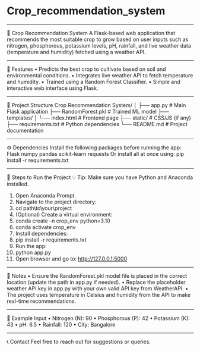 # Crop_recommendation_system
________________________________________
🌾 Crop Recommendation System
A Flask-based web application that recommends the most suitable crop to grow based on user inputs such as nitrogen, phosphorous, potassium levels, pH, rainfall, and live weather data (temperature and humidity) fetched using a weather API.
________________________________________
🚀 Features
•	Predicts the best crop to cultivate based on soil and environmental conditions.
•	Integrates live weather API to fetch temperature and humidity.
•	Trained using a Random Forest Classifier.
•	Simple and interactive web interface using Flask.
________________________________________
📁 Project Structure
Crop Recommendation System/
│
├── app.py                   # Main Flask application
├── RandomForest.pkl         # Trained ML model
├── templates/
│   └── index.html           # Frontend page
├── static/                  # CSS/JS (if any)
├── requirements.txt         # Python dependencies
└── README.md                # Project documentation
________________________________________
⚙️ Dependencies
Install the following packages before running the app:
Flask
numpy
pandas
scikit-learn
requests
Or install all at once using:
pip install -r requirements.txt
________________________________________
🧪 Steps to Run the Project
💡 Tip: Make sure you have Python and Anaconda installed.
1.	Open Anaconda Prompt.
2.	Navigate to the project directory:
3.	cd path\to\your\project
4.	(Optional) Create a virtual environment:
1.	conda create -n crop_env python=3.10
2.	conda activate crop_env
5.	Install dependencies:
6.	pip install -r requirements.txt
7.	Run the app:
8.	python app.py
9.	Open browser and go to:
http://127.0.0.1:5000
________________________________________
🔑 Notes
•	Ensure the RandomForest.pkl model file is placed in the correct location (update the path in app.py if needed).
•	Replace the placeholder weather API key in app.py with your own valid API key from WeatherAPI.
•	The project uses temperature in Celsius and humidity from the API to make real-time recommendations.
________________________________________
📌 Example Input
•	Nitrogen (N): 90
•	Phosphorous (P): 42
•	Potassium (K): 43
•	pH: 6.5
•	Rainfall: 120
•	City: Bangalore
________________________________________
📞 Contact
Feel free to reach out for suggestions or queries.

